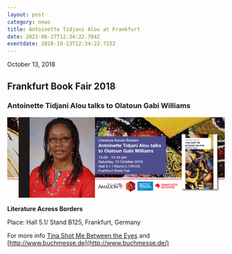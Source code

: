 ```yaml
---
layout: post
category: news
title: Antoinette Tidjani Alou at Frankfurt
date: 2021-06-27T12:34:22.704Z
eventdate: 2018-10-13T12:34:22.715Z
---
```

October 13, 2018

## Frankfurt Book Fair 2018

### Antoinette Tidjani Alou talks to Olatoun Gabi Williams

![Antoinette Tidjani Alou at Frankfurt](../uploads/FB_Frankfurt_72.png)

**Literature Across Borders**

Place: Hall 5.1/ Stand B125, Frankfurt, Germany

For more info [Tina Shot Me Between the Eyes](http://www.amalion.net/catalogue_en/item/tina_shot_me_between_the_eyes_and_other_stories/ "Tina Shot Me Between the Eyes") and [http://www.buchmesse.de](http://www.buchmesse.de/)